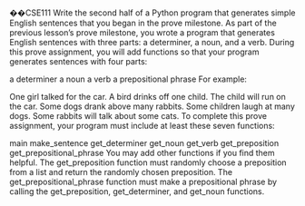 ��C S E 1 1 1 
 
 Write the second half of a Python program that generates simple English sentences that you began in the prove milestone. As part of the previous lesson’s prove milestone, you wrote a program that generates English sentences with three parts: a determiner, a noun, and a verb. During this prove assignment, you will add functions so that your program generates sentences with four parts:

a determiner
a noun
a verb
a prepositional phrase
For example:

One girl talked for the car.
A bird drinks off one child.
The child will run on the car.
Some dogs drank above many rabbits.
Some children laugh at many dogs.
Some rabbits will talk about some cats.
To complete this prove assignment, your program must include at least these seven functions:

main
make_sentence
get_determiner
get_noun
get_verb
get_preposition
get_prepositional_phrase
You may add other functions if you find them helpful. The get_preposition function must randomly choose a preposition from a list and return the randomly chosen preposition. The get_prepositional_phrase function must make a prepositional phrase by calling the get_preposition, get_determiner, and get_noun functions.
